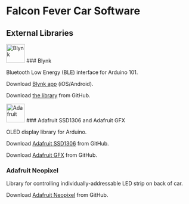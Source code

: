 # Falcon Fever Car Software

## External Libraries

<img alt="Blynk" src="https://avatars.githubusercontent.com/u/11541426?v=3" height="50">
### Blynk

Bluetooth Low Energy (BLE) interface for Arduino 101. 

Download [Blynk app](http://www.blynk.cc) (iOS/Android). 

Download [the library](https://github.com/blynkkk/blynk-library) from GitHub.

<img alt="Adafruit" src="http://www.hack-e-bot.com/wp-content/uploads/2014/09/adafruit-logo.png" height="50">
### Adafruit SSD1306 and Adafruit GFX

OLED display library for Arduino.

Download [Adafruit SSD1306](https://github.com/adafruit/Adafruit_SSD1306) from GitHub.

Download [Adafruit GFX](https://github.com/adafruit/Adafruit-GFX-Library) from GitHub.

### Adafruit Neopixel
Library for controlling individually-addressable LED strip on back of car.

Download [Adafruit Neopixel](https://github.com/adafruit/Adafruit_NeoPixel) from GitHub.
